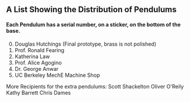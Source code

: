 ## A List Showing the Distribution of Pendulums

#### Each Pendulum has a serial number, on a sticker, on the bottom of the base.

0. Douglas Hutchings  (Final prototype, brass is not polished)
1. Prof. Ronald Fearing
2. Katherina Law
3. Prof. Alice Agogino
4. Dr. George Anwar
5. UC Berkeley MechE Machine Shop

More Recipients for the extra pendulums:
Scott Shackelton
Oliver O'Reily
Kathy Barrett
Chris Dames
